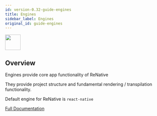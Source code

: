 ```yaml
---
id: version-0.32-guide-engines
title: Engines
sidebar_label: Engines
original_id: guide-engines
---
```


<img src="https://renative.org/img/ic_engine.png" width=50 height=50 />

## Overview

Engines provide core app functionality of ReNative

They provide project structure and fundamental rendering / transpilation functionality.

Default engine for ReNative is `react-native`

[Full Documentation](engine-rn.md)

